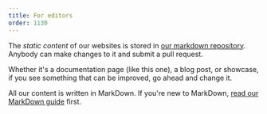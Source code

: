 ```yaml
---
title: For editors
order: 1130
---
```


The *static content* of our websites is 
stored in [our markdown repository](/reference/repos/markdown/). Anybody can make changes
to it and submit a pull request.

Whether it's a documentation page (like this one), a blog post, or showcase, 
if you see something that can be improved, go ahead and change it.

<Note>

All our content is written in MarkDown. If you're new to 
MarkDown, [read our MarkDown guide](/guides/markdown/) first.

</Note>

<ReadMore />
